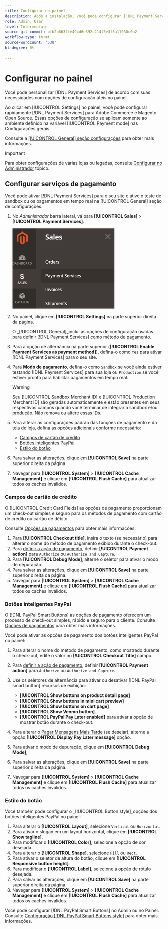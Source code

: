 ```yaml
---
title: Configurar no painel
description: Após a instalação, você pode configurar [!DNL Payment Services] no painel.
role: Admin, User
level: Intermediate
source-git-commit: bfb2b6632fe494d6e392c214f5e3f5a11930c0b2
workflow-type: tm+mt
source-wordcount: '538'
ht-degree: 0%

---
```


# Configurar no painel

Você pode personalizar [!DNL Payment Services] de acordo com suas necessidades com opções de configuração úteis no painel.

Ao clicar em [!UICONTROL Settings] no painel, você pode configurar rapidamente [!DNL Payment Services] para Adobe Commerce e Magento Open Source. Essas opções de configuração se aplicam somente ao ambiente definido na variável [!UICONTROL Payment mode] nas Configurações gerais.

Consulte a [[!UICONTROL General] seção configurações](#general-settings) para obter mais informações.

>[!IMPORTANT]
>
> Para obter configurações de várias lojas ou legadas, consulte [Configurar no Administrador](configure-admin.md) tópico.

## Configurar serviços de pagamento

Você pode ativar [!DNL Payment Services] para o seu site e ative o teste de sandbox ou os pagamentos em tempo real na [!UICONTROL General] seção de configurações.

1. No _Administrador_ barra lateral, vá para **[!UICONTROL Sales]** > **[!UICONTROL Payment Services]**.

   ![Exibição do painel](assets/payment-services-menu-small.png)

1. No painel, clique em **[!UICONTROL Settings]** na parte superior direita da página.

   O _[!UICONTROL General]_inclui as opções de configuração usadas para definir [!DNL Payment Services] como método de pagamento.

1. Para a opção de alternância na parte superior (**[!UICONTROL Enable Payment Services as payment method]**), defina-o como `Yes` para ativar [!DNL Payment Services] para o seu site.

1. Para **Modo de pagamento**, defina-o como `Sandbox` se você ainda estiver testando [!DNL Payment Services] para sua loja ou `Production` se você estiver pronto para habilitar pagamentos em tempo real.

   >[!WARNING]
   >
   >Seu [!UICONTROL Sandbox Merchant ID] e [!UICONTROL Production Merchant ID] são geradas automaticamente e estão presentes em seus respectivos campos quando você terminar de integrar a sandbox e/ou produção. Não remova ou altere essas IDs.

1. Para alterar as configurações padrão das funções de pagamento e da tela de loja, defina as opções adicionais conforme necessário:

   - [Campos de cartão de crédito](#credit-card-fields)
   - [Botões inteligentes PayPal](#paypal-smart-buttons)
   - [Estilo do botão](#button-style)

1. Para salvar as alterações, clique em **[!UICONTROL Save]** na parte superior direita da página.

1. Navegar para **[!UICONTROL System]** > **[!UICONTROL Cache Management]** e clique em **[!UICONTROL Flush Cache]** para atualizar todos os caches inválidos.

### Campos de cartão de crédito

O [!UICONTROL Credit Card Fields] as opções de pagamento proporcionam um check-out simples e seguro para os métodos de pagamento com cartão de crédito ou cartão de débito.

Consulte [Opções de pagamentos](payments-options.md#paypal-smart-buttons) para obter mais informações.

1. Para **[!UICONTROL Checkout title]**, insira o texto (se necessário) para alterar o nome do método de pagamento exibido durante o check-out.
1. Para [definir a ação de pagamento](production.md#set-payment-services-as-payment-method), definir **[!UICONTROL Payment action]** para `Authorize` ou `Authorize and Capture`.
1. Para **[!UICONTROL Debug Mode]**, alterne o seletor para ativar o modo de depuração.
1. Para salvar as alterações, clique em **[!UICONTROL Save]** na parte superior direita da página.
1. Navegar para **[!UICONTROL System]** > **[!UICONTROL Cache Management]** e clique em **[!UICONTROL Flush Cache]** para atualizar todos os caches inválidos.

### Botões inteligentes PayPal

O [!DNL PayPal Smart Buttons] as opções de pagamento oferecem um processo de check-out simples, rápido e seguro para o cliente. Consulte [Opções de pagamentos](payments-options.md#paypal-smart-buttons) para obter mais informações.

Você pode ativar as opções de pagamento dos botões inteligentes PayPal no painel:

1. Para alterar o nome do método de pagamento, como mostrado durante o check-out, edite o valor no **[!UICONTROL Checkout Title]** campo.
1. Para [definir a ação de pagamento](production.md#set-payment-services-as-payment-method), definir **[!UICONTROL Payment action]** para `Authorize` ou `Authorize and Capture`.
1. Use os seletores de alternância para ativar ou desativar [!DNL PayPal smart button] recursos de exibição:
   - **[!UICONTROL Show buttons on product detail page]**
   - **[!UICONTROL Show buttons in mini cart preview]**
   - **[!UICONTROL Show buttons on cart page]**
   - **[!UICONTROL Show Venmo button]**.
   - **[!UICONTROL PayPal Pay Later enabled]** para ativar a opção de mostrar botão durante o check-out.

1. Para alterar o [Pagar Mensagens Mais Tarde](payments-options.md#pay-later-button) (se desejar), alterne a opção **[!UICONTROL Display Pay Later message]** opção.
1. Para ativar o modo de depuração, clique em **[!UICONTROL Debug Mode]**,
1. Para salvar as alterações, clique em **[!UICONTROL Save]** na parte superior direita da página.
1. Navegar para **[!UICONTROL System]** > **[!UICONTROL Cache Management]** e clique em **[!UICONTROL Flush Cache]** para atualizar todos os caches inválidos.

### Estilo do botão

Você também pode configurar o _[!UICONTROL Button style]_opções dos botões inteligentes PayPal no painel:

1. Para alterar o **[!UICONTROL Layout]**, selecione `Vertical` ou `Horizontal`.
1. Para ativar o slogan em um layout horizontal, clique em **[!UICONTROL Show tagline]**.
1. Para modificar o **[!UICONTROL Color]**, selecione a opção de cor desejada.
1. Para alterar o **[!UICONTROL Shape]**, selecione `Pill` ou `Rect`.
1. Para ativar o seletor de altura do botão, clique em **[!UICONTROL Responsive button height]**.
1. Para modificar o **[!UICONTROL Label]**, selecione a opção de rótulo desejada.
1. Para salvar as alterações, clique em **[!UICONTROL Save]** na parte superior direita da página.
1. Navegar para **[!UICONTROL System]** > **[!UICONTROL Cache Management]** e clique em **[!UICONTROL Flush Cache]** para atualizar todos os caches inválidos.

Você pode configurar [!DNL PayPal Smart Buttons] no Admin ou no Painel. Consulte [Configuração [!DNL PayPal Smart Buttons style]](configure-admin.md#configure-paypal-smart-button-styling) para obter mais informações.
